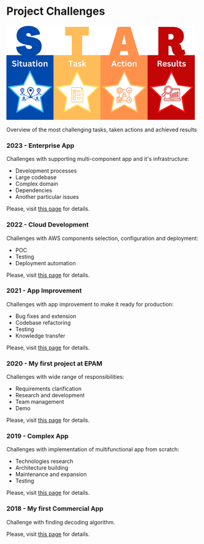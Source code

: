 # Project Challenges
![](../pictures/Star-Technique.png)

Overview of the most challenging tasks, taken actions and achieved results  

### 2023 - Enterprise App
Challenges with supporting multi-component app and it's infrastructure:
- Development processes
- Large codebase
- Complex domain
- Dependencies
- Another particular issues

Please, visit [this page](2023-ENTERPRISE-APP.md) for details.

### 2022 - Cloud Development
Challenges with AWS components selection, configuration and deployment:
- POC
- Testing
- Deployment automation

Please, visit [this page](2022-CLOUD-DEVELOPMENT.md) for details.

### 2021 - App Improvement
Challenges with app improvement to make it ready for production: 
- Bug fixes and extension
- Codebase refactoring
- Testing
- Knowledge transfer

Please, visit [this page](2021-APP-IMPROVEMENT.md) for details.

### 2020 - My first project at EPAM
Challenges with wide range of responsibilities:
- Requirements clarification
- Research and development
- Team management
- Demo 

Please, visit [this page](2020-MY-FIRST-PROJECT-AT-EPAM.md) for details.

### 2019 - Complex App
Challenges with implementation of multifunctional app from scratch: 
- Technologies research
- Architecture building
- Maintenance and expansion
- Testing

Please, visit [this page](2019-COMPLEX-APP.md) for details.

### 2018 - My first Commercial App
Challenge with finding decoding algorithm.

Please, visit [this page](2018-MY-FIRST-COMMERCIAL-APP.md) for details.
